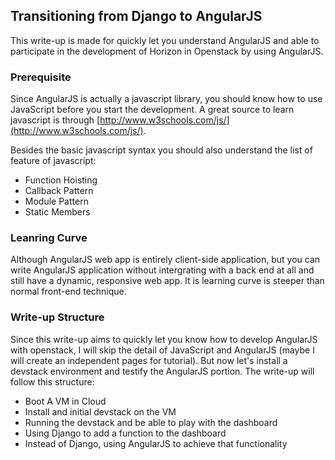 ## Transitioning from Django to AngularJS
This write-up is made for quickly let you understand AngularJS and able to participate in the development of Horizon in Openstack by using AngularJS.

### Prerequisite
Since AngularJS is actually a javascript library, you should know how to use JavaScript before you start the development. 
A great source to learn javascript is through [http://www.w3schools.com/js/](http://www.w3schools.com/js/). 

Besides the basic javascript syntax you should also understand the list of feature of javascript:
 -  Function Hoisting
 -  Callback Pattern
 -  Module Pattern
 -  Static Members

### Leanring Curve
Although AngularJS web app is entirely client-side application, 
but you can write AngularJS application without intergrating with a back end at all and still have a dynamic, responsive web app. 
It is learning curve is steeper than normal front-end technique. 

### Write-up Structure
Since this write-up aims to quickly let you know how to develop AngularJS with openstack, 
I will skip the detail of JavaScript and AngularJS (maybe I will create an independent pages for tutorial). 
But now let's install a devstack environment and testify the AngularJS portion. The write-up will follow this structure:
 -  Boot A VM in Cloud
 -  Install and initial devstack on the VM
 -  Running the devstack and be able to play with the dashboard
 -  Using Django to add a function to the dashboard 
 -  Instead of Django, using AngularJS to achieve that functionality
